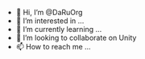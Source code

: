 - 👋 Hi, I’m @DaRuOrg
- 👀 I’m interested in ...
- 🌱 I’m currently learning ...
- 💞️ I’m looking to collaborate on Unity
- 📫 How to reach me ...

<!---
DaRuOrg/DaRuOrg is a ✨ special ✨ repository because its `README.md` (this file) appears on your GitHub profile.
You can click the Preview link to take a look at your changes.
--->
